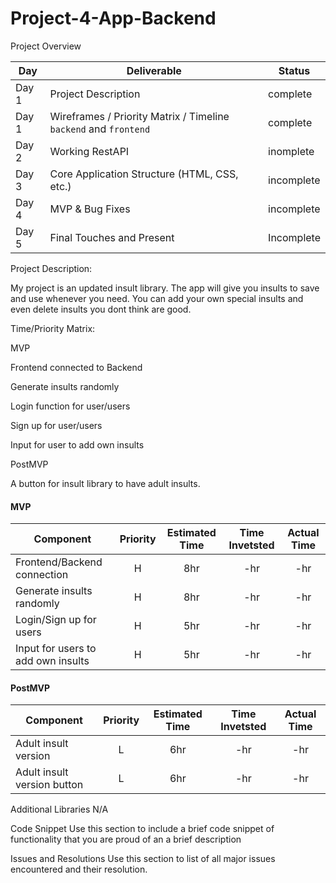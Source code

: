 # Project-4-App-Backend


Project Overview

|  Day | Deliverable | Status
|---|---| ---|
|Day 1| Project Description | complete
|Day 1| Wireframes / Priority Matrix / Timeline `backend` and `frontend`| complete
|Day 2| Working RestAPI | inomplete
|Day 3| Core Application Structure (HTML, CSS, etc.) | incomplete
|Day 4| MVP & Bug Fixes | incomplete
|Day 5| Final Touches and Present | Incomplete

Project Description:

My project is an updated insult library. The app will give you insults to save and use whenever you need. You can add your own special insults and even delete insults you dont think are good.





Time/Priority Matrix:


MVP 

Frontend connected to Backend

Generate insults randomly

Login function for user/users

Sign up for user/users

Input for user to add own insults




PostMVP

A button for insult library to have adult insults. 



#### MVP
| Component | Priority | Estimated Time | Time Invetsted | Actual Time |
| --- | :---: |  :---: | :---: | :---: |
| Frontend/Backend connection | H | 8hr | -hr | -hr|
| Generate insults randomly | H | 8hr | -hr | -hr|
| Login/Sign up for users | H | 5hr | -hr | -hr|
| Input for users to add own insults | H | 5hr | -hr | -hr|





#### PostMVP
| Component | Priority | Estimated Time | Time Invetsted | Actual Time |
| --- | :---: |  :---: | :---: | :---: |
| Adult insult version | L | 6hr | -hr | -hr|
| Adult insult version button | L | 6hr | -hr | -hr|


Additional Libraries
N/A



Code Snippet
Use this section to include a brief code snippet of functionality that you are proud of an a brief description


Issues and Resolutions
Use this section to list of all major issues encountered and their resolution.


